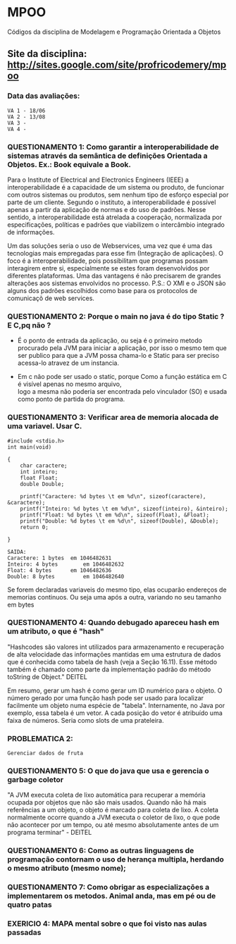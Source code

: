 # MPOO
Códigos da disciplina de Modelagem e Programação Orientada a Objetos

## Site da disciplina: http://sites.google.com/site/profricodemery/mpoo

### Data das avaliações: 
    VA 1 - 18/06 
    VA 2 - 13/08
    VA 3 - 
    VA 4 -

### QUESTIONAMENTO 1: Como garantir a interoperabilidade de sistemas através da semântica de definições Orientada a Objetos. Ex.: Book equivale a Book.

Para o Institute of Electrical and Electronics Engineers (IEEE) a interoperabilidade é a capacidade de um sistema ou produto, de funcionar com outros sistemas ou produtos, sem nenhum tipo de esforço especial por parte de um cliente. Segundo o instituto, a interoperabilidade é possível apenas a partir da aplicação de normas e do uso de padrões. Nesse sentido, a interoperabilidade está atrelada a cooperação, normalizada por especificações, políticas e padrões que viabilizem o intercâmbio integrado de informações.

Um das soluções seria o uso de Webservices, uma vez que é uma das tecnologias mais empregadas para esse fim (Integração de aplicações). O foco é a interoperabilidade, pois possibilitam que programas possam interagirem entre si, especialmente se estes foram desenvolvidos por diferentes plataformas. Uma das vantagens é não precisarem de grandes alterações aos sistemas envolvidos no processo.
	P.S.: O XMl e o JSON são alguns dos padrões escolhidos como base para os protocolos de comunicaçõ de web services.

### QUESTIONAMENTO 2: Porque o main no java é do tipo Static ? E C,pq não ?
- É o ponto de entrada da aplicação, ou seja é o primeiro metodo procurado pela JVM para iniciar a aplicação, por isso o mesmo tem que ser publico para que a JVM possa chama-lo e Static para ser preciso acessa-lo atravez de um instancia.

- Em c não pode ser usado o static, porque Como a função estática em C é visível apenas no mesmo arquivo,  
logo a mesma não poderia ser encontrada pelo vinculador (SO) e usada como ponto de partida do programa.

### QUESTIONAMENTO 3: Verificar area de memoria alocada de uma variavel. Usar C. 
	#include <stdio.h>
	int main(void)
	
	{
	    char caractere;
	    int inteiro;
	    float Float;
	    double Double;
	
	    printf("Caractere: %d bytes \t em %d\n", sizeof(caractere), &caractere);
	    printf("Inteiro: %d bytes \t em %d\n", sizeof(inteiro), &inteiro);
	    printf("Float: %d bytes \t em %d\n", sizeof(Float), &Float);
	    printf("Double: %d bytes \t em %d\n", sizeof(Double), &Double);
	    return 0;
	
	}
	
	SAIDA:
	Caractere: 1 bytes 	em 1046482631
	Inteiro: 4 bytes 	 	em 1046482632
	Float: 4 bytes 	 	em 1046482636
	Double: 8 bytes 	 	em 1046482640

Se forem declaradas variaveis do mesmo tipo, elas ocuparão endereços de memorias continuos. Ou seja
uma após a outra, variando no seu tamanho em bytes


### QUESTIONAMENTO 4: Quando debugado apareceu hash em um atributo, o que é "hash"

"Hashcodes são valores int utilizados para armazenamento e recuperação de alta velocidade 	das informações mantidas em uma estrutura de dados que é conhecida como tabela de hash (veja a Seção 16.11). Esse método também é chamado como parte da implementação padrão do método toString de Object."  DEITEL

Em resumo, gerar um hash é como gerar um ID numérico para o objeto. O número gerado por uma função hash pode ser usado para localizar facilmente um objeto numa espécie de "tabela".
Internamente, no Java por exemplo, essa tabela é um vetor. A cada posição do vetor é atribuído uma faixa de números. Seria como slots de uma prateleira.

### PROBLEMATICA 2: 
	Gerenciar dados de fruta

### QUESTIONAMENTO 5: O que do java que usa e gerencia o garbage coletor
"A JVM executa coleta de lixo automática para recuperar a memória ocupada por objetos que não são mais usados. Quando não há mais referências a um objeto, o objeto é marcado para coleta de lixo. A coleta normalmente ocorre quando a JVM executa o coletor de lixo, o que pode não acontecer por um tempo, ou até
mesmo absolutamente antes de um programa terminar" - DEITEL

### QUESTIONAMENTO 6: Como as outras linguagens de programação contornam o uso de herança multipla, herdando o mesmo atributo (mesmo nome);

### QUESTIONAMENTO 7: Como obrigar as especializações a implementarem os metodos. Animal anda, mas em pé ou de quatro patas

### EXERICIO 4: MAPA mental sobre o que foi visto nas aulas passadas
 
